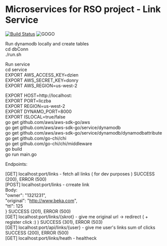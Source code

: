 # Microservices for RSO project - Link Service
[![Build Status](https://travis-ci.com/math-men/RSO_LinkService.svg?branch=master)](https://travis-ci.com/math-men/RSO_LinkService)
![GOGO](https://ih0.redbubble.net/image.520470450.9907/flat,550x550,075,f.u4.jpg)


Run dynamodb locally and create tables<br/>
cd dbConn <br/>
./run.sh <br/>

Run service <br/>
cd service <br/>
EXPORT AWS_ACCESS_KEY=dzien <br/>
EXPORT AWS_SECRET_KEY=donry <br/>
EXPORT AWS_REGION=us-west-2 <br/>

EXPORT HOST=http://localhost: <br/>
EXPORT PORT=liczba <br/>
EXPORT REGION=us-west-2 <br/>
EXPORT DYNAMO_PORT=8000 <br/>
EXPORT ISLOCAL=true/false <br/>
go get github.com/aws/aws-sdk-go/aws <br/>
go get github.com/aws/aws-sdk-go/service/dynamodb <br/>
go get github.com/aws/aws-sdk-go/service/dynamodb/dynamodbattribute <br/>
go get github.com/go-chi/chi <br/>
go get github.com/go-chi/chi/middleware <br/>
go build <br/>
go run main.go <br/>

Endpoints:

[GET] localhost:port/links - fetch all links ( for dev purposes ) SUCCESS (200), ERROR (500)<br/>
[POST] localhost:port/links - crreate link <br/>
Body: <br/>
	"owner": "1321231", <br/>
	"original": "http://www.beka.com", <br/>
	"ttl": 125 <br/>
} SUCCESS (201), ERROR (500) <br/> 
[GET] localhost:port/links/{skrot} - give me original url -> redirect ( + register click :) ) SUCCESS (301), ERROR (503) <br/> 
[GET] localhost:port/api/links/{user} - give me user's links sum of clicks SUCCESS (200), ERROR (500) <br/>
[GET] localhost:port/links/heath - healtheck
